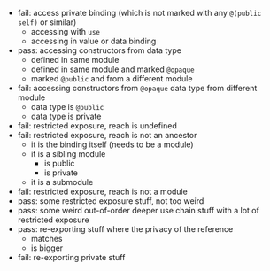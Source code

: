 * fail: access private binding (which is not marked with any `@(public self)` or similar)
  * accessing with `use`
  * accessing in value or data binding
* pass: accessing constructors from data type
  * defined in same module
  * defined in same module and marked `@opaque`
  * marked `@public` and from a different module
* fail: accessing constructors from `@opaque` data type from different module
  * data type is `@public`
  * data type is private
* fail: restricted exposure, reach is undefined
* fail: restricted exposure, reach is not an ancestor
  * it is the binding itself (needs to be a module)
  * it is a sibling module
    * is public
    * is private
  * it is a submodule
* fail: restricted exposure, reach is not a module
* pass: some restricted exposure stuff, not too weird
* pass: some weird out-of-order deeper use chain stuff with a lot of restricted exposure
* pass: re-exporting stuff where the privacy of the reference
  * matches
  * is bigger
* fail: re-exporting private stuff
